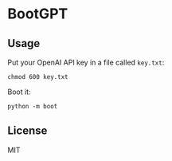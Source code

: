 # BootGPT

## Usage

Put your OpenAI API key in a file called `key.txt`:

    chmod 600 key.txt

Boot it:

    python -m boot

## License

MIT
